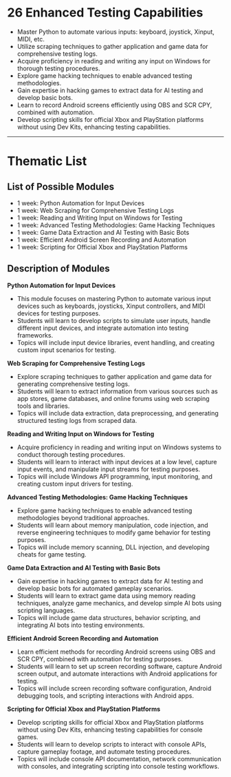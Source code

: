 # 26 Enhanced Testing Capabilities

- Master Python to automate various inputs: keyboard, joystick, Xinput, MIDI, etc.
- Utilize scraping techniques to gather application and game data for comprehensive testing logs.
- Acquire proficiency in reading and writing any input on Windows for thorough testing procedures.
- Explore game hacking techniques to enable advanced testing methodologies.
- Gain expertise in hacking games to extract data for AI testing and develop basic bots.
- Learn to record Android screens efficiently using OBS and SCR CPY, combined with automation.
- Develop scripting skills for official Xbox and PlayStation platforms without using Dev Kits, enhancing testing capabilities.



------------------------


# Thematic List

## List of Possible Modules

- 1 week: Python Automation for Input Devices
- 1 week: Web Scraping for Comprehensive Testing Logs
- 1 week: Reading and Writing Input on Windows for Testing
- 1 week: Advanced Testing Methodologies: Game Hacking Techniques
- 1 week: Game Data Extraction and AI Testing with Basic Bots
- 1 week: Efficient Android Screen Recording and Automation
- 1 week: Scripting for Official Xbox and PlayStation Platforms

## Description of Modules

**Python Automation for Input Devices**
- This module focuses on mastering Python to automate various input devices such as keyboards, joysticks, Xinput controllers, and MIDI devices for testing purposes.
- Students will learn to develop scripts to simulate user inputs, handle different input devices, and integrate automation into testing frameworks.
- Topics will include input device libraries, event handling, and creating custom input scenarios for testing.

**Web Scraping for Comprehensive Testing Logs**
- Explore scraping techniques to gather application and game data for generating comprehensive testing logs.
- Students will learn to extract information from various sources such as app stores, game databases, and online forums using web scraping tools and libraries.
- Topics will include data extraction, data preprocessing, and generating structured testing logs from scraped data.

**Reading and Writing Input on Windows for Testing**
- Acquire proficiency in reading and writing input on Windows systems to conduct thorough testing procedures.
- Students will learn to interact with input devices at a low level, capture input events, and manipulate input streams for testing purposes.
- Topics will include Windows API programming, input monitoring, and creating custom input drivers for testing.

**Advanced Testing Methodologies: Game Hacking Techniques**
- Explore game hacking techniques to enable advanced testing methodologies beyond traditional approaches.
- Students will learn about memory manipulation, code injection, and reverse engineering techniques to modify game behavior for testing purposes.
- Topics will include memory scanning, DLL injection, and developing cheats for game testing.

**Game Data Extraction and AI Testing with Basic Bots**
- Gain expertise in hacking games to extract data for AI testing and develop basic bots for automated gameplay scenarios.
- Students will learn to extract game data using memory reading techniques, analyze game mechanics, and develop simple AI bots using scripting languages.
- Topics will include game data structures, behavior scripting, and integrating AI bots into testing environments.

**Efficient Android Screen Recording and Automation**
- Learn efficient methods for recording Android screens using OBS and SCR CPY, combined with automation for testing purposes.
- Students will learn to set up screen recording software, capture Android screen output, and automate interactions with Android applications for testing.
- Topics will include screen recording software configuration, Android debugging tools, and scripting interactions with Android apps.

**Scripting for Official Xbox and PlayStation Platforms**
- Develop scripting skills for official Xbox and PlayStation platforms without using Dev Kits, enhancing testing capabilities for console games.
- Students will learn to develop scripts to interact with console APIs, capture gameplay footage, and automate testing procedures.
- Topics will include console API documentation, network communication with consoles, and integrating scripting into console testing workflows.
